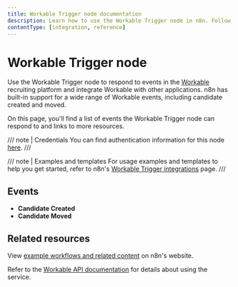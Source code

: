 ```yaml
---
title: Workable Trigger node documentation
description: Learn how to use the Workable Trigger node in n8n. Follow technical documentation to integrate Workable Trigger node into your workflows.
contentType: [integration, reference]
---
```


# Workable Trigger node

Use the Workable Trigger node to respond to events in the [Workable](https://www.workable.com/) recruiting platform and integrate Workable with other applications. n8n has built-in support for a wide range of Workable events, including candidate created and moved.

On this page, you'll find a list of events the Workable Trigger node can respond to and links to more resources.

/// note | Credentials
You can find authentication information for this node [here](/integrations/builtin/credentials/workable.md).
///

///  note  | Examples and templates
For usage examples and templates to help you get started, refer to n8n's [Workable Trigger integrations](https://n8n.io/integrations/workable-trigger/) page.
///

## Events

- **Candidate Created**
- **Candidate Moved**

## Related resources

View [example workflows and related content](https://n8n.io/integrations/workable-trigger/) on n8n's website.

Refer to the [Workable API documentation](https://developers.workable.com/) for details about using the service.
